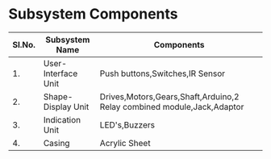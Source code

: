 # Subsystem Components
|Sl.No.|Subsystem Name|Components|
|------|--------------|----------|
|1.|User-Interface Unit|Push buttons,Switches,IR Sensor|
|2.|Shape-Display Unit|Drives,Motors,Gears,Shaft,Arduino,2 Relay combined module,Jack,Adaptor|
|3.|Indication Unit|LED's,Buzzers|
|4.|Casing|Acrylic Sheet|